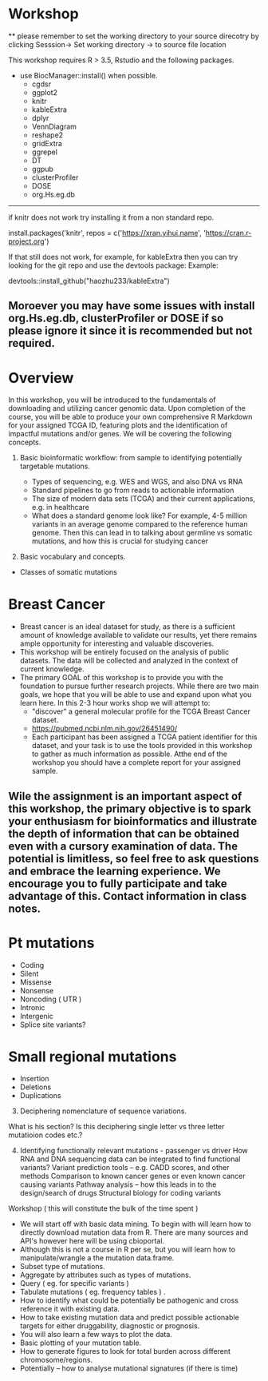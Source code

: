 # Workshop

** please remember to set the working directory to your source direcotry by clicking Sesssion-> Set working directory -> to source file location

This workshop requires R > 3.5, Rstudio and the following packages. 

* use BiocManager::install() when possible. 
    + cgdsr
    + ggplot2
    + knitr
    + kableExtra
    + dplyr
    + VennDiagram
    + reshape2
    + gridExtra
    + ggrepel
    + DT
    + ggpub
    + clusterProfiler
    + DOSE
    + org.Hs.eg.db
---
if knitr does not work try installing it from a non standard repo. 

install.packages('knitr', repos = c('https://xran.yihui.name', 'https://cran.r-project.org')

If that still does not work, for example, for kableExtra then you can try looking for the git repo and use the devtools package: 
Example: 

devtools::install_github("haozhu233/kableExtra")

Moroever you may have some issues with install org.Hs.eg.db, clusterProfiler or DOSE if so please ignore it since it is recommended but not required. 
---

# Overview
In this workshop, you will be introduced to the fundamentals of downloading and utilizing cancer genomic data. Upon completion of the course, you will be able to produce your own comprehensive R Markdown for your assigned TCGA ID, featuring plots and the identification of impactful mutations and/or genes. We will be covering the following concepts. 

1. Basic bioinformatic workflow: from sample to identifying potentially targetable mutations. 
    + Types of sequencing, e.g. WES and WGS, and also DNA vs RNA
    + Standard pipelines to go from reads to actionable information
    + The size of modern data sets (TCGA) and their current applications, e.g. in healthcare
    + What does a standard genome look like? For example, 4-5 million variants in an average genome compared to the reference human genome. Then this can lead in to talking about germline vs somatic mutations, and how this is crucial for studying cancer 

2. Basic vocabulary and concepts. 
* Classes of somatic mutations

# Breast Cancer
  * Breast cancer is an ideal dataset for study, as there is a sufficient amount of knowledge available to validate our results, yet there remains ample opportunity for interesting and valuable discoveries.
  * This workshop will be entirely focused on the analysis of public datasets. The data will be collected and analyzed in the context of current knowledge.
  * The primary GOAL of this workshop is to provide you with the foundation to pursue further research projects. While there are two main goals, we hope that you will be able to use and expand upon what you learn here. In this 2-3 hour works shop we will attempt to: 
    + "discover" a general molecular profile for the TCGA Breast Cancer dataset.  
    + https://pubmed.ncbi.nlm.nih.gov/26451490/
    + Each participant has been assigned a TCGA patient identifier for this dataset, and your task is to use the tools provided in this workshop to gather as much information as possible. Atthe end of the workshop you should have a complete report for your assigned sample. 

## Wile the assignment is an important aspect of this workshop, the primary objective is to spark your enthusiasm for bioinformatics and illustrate the depth of information that can be obtained even with a cursory examination of data. The potential is limitless, so feel free to ask questions and embrace the learning experience. We encourage you to fully participate and take advantage of this. Contact information in class notes. 
  

# Pt mutations
* Coding 
* Silent
* Missense
* Nonsense
* Noncoding ( UTR ) 
* Intronic
* Intergenic
* Splice site variants?

# Small regional mutations
* Insertion
* Deletions
* Duplications

3. Deciphering nomenclature of sequence variations.

What is his section? Is this deciphering single letter vs three letter mutatioion codes etc.?


4. Identifying functionally relevant mutations - passenger vs driver
How RNA and DNA sequencing data can be integrated to find functional variants?
Variant prediction tools – e.g. CADD scores, and other methods
Comparison to known cancer genes or even known cancer causing variants
Pathway analysis – how this leads in to the design/search of drugs
Structural biology for coding variants


Workshop ( this will constitute the bulk of the time spent )

* We will start off with basic data mining.  To begin with will learn how to directly download mutation data from R.  There are many sources and API's however here will be using  cbioportal. 
* Although this is not a course in R per se, but you will learn how to manipulate/wrangle a the mutation data.frame.  
* Subset type of mutations.  
* Aggregate by attributes such as types of mutations. 
* Query ( eg. for specific variants ) 
* Tabulate mutations ( eg. frequency tables ) . 
* How to identify what could be potentially be pathogenic and cross reference it with existing data. 
* How to take existing mutation data and predict possible actionable targets for either druggability, diagnostic or prognosis. 
* You will also learn a few ways to plot the data. 
* Basic plotting of your mutation table. 
* How to generate figures to look for total burden across different chromosome/regions.
* Potentially – how to analyse mutational signatures (if there is time)



